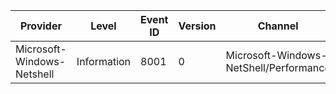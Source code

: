 Provider                    |  Level        |  Event ID  |  Version  |  Channel                                 |  Task          |  Opcode  |  Keyword  |  Message
----------------------------|---------------|------------|-----------|------------------------------------------|----------------|----------|-----------|---------
Microsoft-Windows-Netshell  |  Information  |  8001      |  0        |  Microsoft-Windows-NetShell/Performance  |  ShowNetShell  |  Stop    |           |